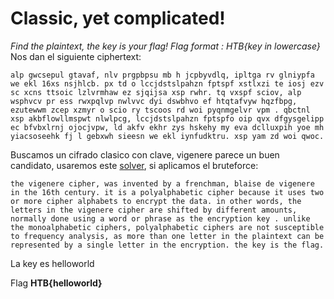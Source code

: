 # Classic, yet complicated!
*Find the plaintext, the key is your flag! Flag format : HTB{key in lowercase}*
Nos dan el siguiente ciphertext:
```
alp gwcsepul gtavaf, nlv prgpbpsu mb h jcpbyvdlq, ipltga rv glniypfa we ekl 16xs nsjhlcb. px td o lccjdstslpahzn fptspf xstlxzi te iosj ezv sc xcns ttsoic lzlvrmhaw ez sjqijsa xsp rwhr. tq vxspf sciov, alp wsphvcv pr ess rwxpqlvp nwlvvc dyi dswbhvo ef htqtafvyw hqzfbpg, ezutewwm zcep xzmyr o scio ry tscoos rd woi pyqnmgelvr vpm . qbctnl xsp akbflowllmspwt nlwlpcg, lccjdstslpahzn fptspfo oip qvx dfgysgelipp ec bfvbxlrnj ojocjvpw, ld akfv ekhr zys hskehy my eva dclluxpih yoe mh yiacsoseehk fj l gebxwh sieesn we ekl iynfudktru. xsp yam zd woi qwoc.
```
Buscamos un cifrado clasico con clave, vigenere parece un buen candidato, usaremos este [solver](https://www.dcode.fr/cifrado-vigenere), si aplicamos el bruteforce:
```
the vigenere cipher, was invented by a frenchman, blaise de vigenere in the 16th century. it is a polyalphabetic cipher because it uses two or more cipher alphabets to encrypt the data. in other words, the letters in the vigenere cipher are shifted by different amounts, normally done using a word or phrase as the encryption key . unlike the monoalphabetic ciphers, polyalphabetic ciphers are not susceptible to frequency analysis, as more than one letter in the plaintext can be represented by a single letter in the encryption. the key is the flag.
```
La key es helloworld

Flag **HTB{helloworld}**
